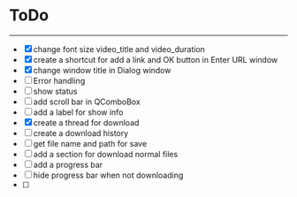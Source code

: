 # ToDo

---

- [x] change font size video_title and video_duration
- [x] create a shortcut for add a link and OK button in Enter URL window
- [x] change window title in Dialog window
- [ ] Error handling
- [ ] show status
- [ ] add scroll bar in QComboBox
- [ ] add a label for show info
- [x] create a thread for download
- [ ] create a download history
- [ ] get file name and path for save
- [ ] add a section for download normal files
- [ ] add a progress bar
- [ ] hide progress bar when not downloading
- [ ]
